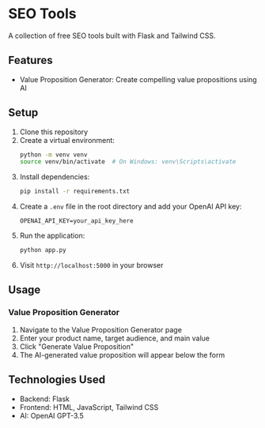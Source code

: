 # SEO Tools

A collection of free SEO tools built with Flask and Tailwind CSS.

## Features

- Value Proposition Generator: Create compelling value propositions using AI

## Setup

1. Clone this repository
2. Create a virtual environment:
   ```bash
   python -m venv venv
   source venv/bin/activate  # On Windows: venv\Scripts\activate
   ```
3. Install dependencies:
   ```bash
   pip install -r requirements.txt
   ```
4. Create a `.env` file in the root directory and add your OpenAI API key:
   ```
   OPENAI_API_KEY=your_api_key_here
   ```
5. Run the application:
   ```bash
   python app.py
   ```
6. Visit `http://localhost:5000` in your browser

## Usage

### Value Proposition Generator

1. Navigate to the Value Proposition Generator page
2. Enter your product name, target audience, and main value
3. Click "Generate Value Proposition"
4. The AI-generated value proposition will appear below the form

## Technologies Used

- Backend: Flask
- Frontend: HTML, JavaScript, Tailwind CSS
- AI: OpenAI GPT-3.5
